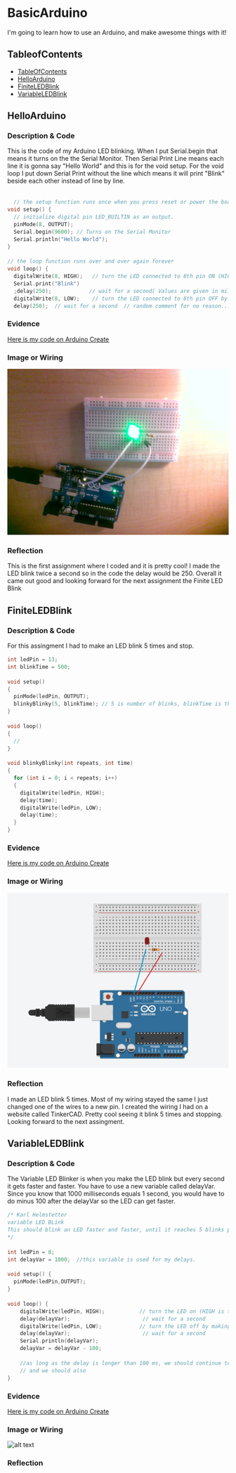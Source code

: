 # BasicArduino
I'm going to learn how to use an Arduino, and make awesome things with it!


## TableofContents
* [TableOfContents](#TableOfContents)
* [HelloArduino](#HelloArduino)
* [FiniteLEDBlink](#FiniteLEDBlink)
* [VariableLEDBlink](#VariableLEDBlink)

## HelloArduino

### Description & Code
This is the code of my Arduino LED blinking. When I put Serial.begin that means it turns on the the Serial Monitor. Then Serial Print Line means each line it is gonna say "Hello World" and this is for the void setup. For the void loop I put down Serial Print without the line which means it will print "Blink" beside each other instead of line by line.
```C++

  // the setup function runs once when you press reset or power the board
void setup() {
  // initialize digital pin LED_BUILTIN as an output.
  pinMode(8, OUTPUT);
  Serial.begin(9600); // Turns on the Serial Monitor
  Serial.println("Hello World");
}

// the loop function runs over and over again forever
void loop() {
  digitalWrite(8, HIGH);   // turn the LED connected to 8th pin ON (HIGH is the voltage level)
  Serial.print("Blink")
  ;delay(250);            // wait for a second( Values are given in milli seconds)
  digitalWrite(8, LOW);    // turn the LED connected to 8th pin OFF by making the voltage LOW
  delay(250);  // wait for a second  // random comment for no reason...

```

### Evidence
[Here is my code on Arduino Create](https://create.arduino.cc/editor/rgabram93/2ebb0876-0cbd-45a0-ace6-d89d85620de8)
### Image or Wiring
![alt text](https://raw.githubusercontent.com/rgabramedhin93/BasicArduino/main/IMG_20201116_160537.jpg)
### Reflection
This is the first assignment where I coded and it is pretty cool! I made the LED blink twice a second so in the code the delay would be 250. Overall it came out good and looking forward for the next assignment the Finite LED Blink

## FiniteLEDBlink

### Description & Code
For this assingment I had to make an LED blink 5 times and stop.

```C++
int ledPin = 13;
int blinkTime = 500;

void setup()
{
  pinMode(ledPin, OUTPUT);
  blinkyBlinky(5, blinkTime); // 5 is number of blinks, blinkTime is the milliseconds in each state from above: int blinkTime = 500;
}

void loop()
{
  //
}

void blinkyBlinky(int repeats, int time)
{
  for (int i = 0; i < repeats; i++)
  {
    digitalWrite(ledPin, HIGH);
    delay(time);
    digitalWrite(ledPin, LOW);
    delay(time);
  }
}
```

### Evidence
[Here is my code on Arduino Create](https://create.arduino.cc/editor/rgabram93/c1b52a36-2070-44e5-81fd-024e30300fb0)
### Image or Wiring
![alt text](https://raw.githubusercontent.com/rgabramedhin93/BasicArduino/main/Screenshot%202020-11-18%20at%204.16.05%20PM.png)
### Reflection
I made an LED blink 5 times. Most of my wiring stayed the same I just changed one of the wires to a new pin. I created the wiring I had on a website called TinkerCAD. Pretty cool seeing it blink 5 times and stopping. Looking forward to the next assingment.

## VariableLEDBlink

### Description & Code
The Variable LED Blinker is when you make the LED blink but every second it gets faster and faster. You have to use a new variable called delayVar. Since you know that 1000 milliseconds equals 1 second, you would have to do minus 100 after the delayVar so the LED can get faster.

```C++
/* Karl Helmstetter
variable LED BLink
This should blink an LED faster and faster, until it reaches 5 blinks per second
*/

int ledPin = 8;
int delayVar = 1000;  //this variable is used for my delays.

void setup() {
  pinMode(ledPin,OUTPUT);    
}

void loop() {
    digitalWrite(ledPin, HIGH);           // turn the LED on (HIGH is the voltage level)
    delay(delayVar);                       // wait for a second
    digitalWrite(ledPin, LOW);            // turn the LED off by making the voltage LOW
    delay(delayVar);                       // wait for a second
    Serial.println(delayVar);
    delayVar = delayVar - 100;
    
    //as long as the delay is longer than 100 ms, we should continue to blink,
    // and we should also 
}
```

### Evidence
[Here is my code on Arduino Create](https://create.arduino.cc/editor/rgabram93/f6526129-7bb6-47d5-9727-540a27ceaf62)
### Image or Wiring
![alt text]()
### Reflection
